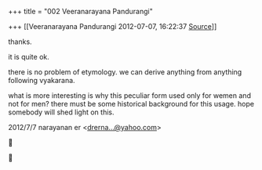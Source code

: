 +++
title = "002 Veeranarayana Pandurangi"

+++
[[Veeranarayana Pandurangi	2012-07-07, 16:22:37 [Source](https://groups.google.com/g/bvparishat/c/V-a64GkNJvk)]]



thanks.

it is quite ok.

there is no problem of etymology. we can derive anything from anything following vyakarana.

what is more interesting is why this peculiar form used only for wemen and not for men? there must be some historical background for this usage. hope somebody will shed light on this.  
  

2012/7/7 narayanan er \<[drerna...@yahoo.com]()\>





